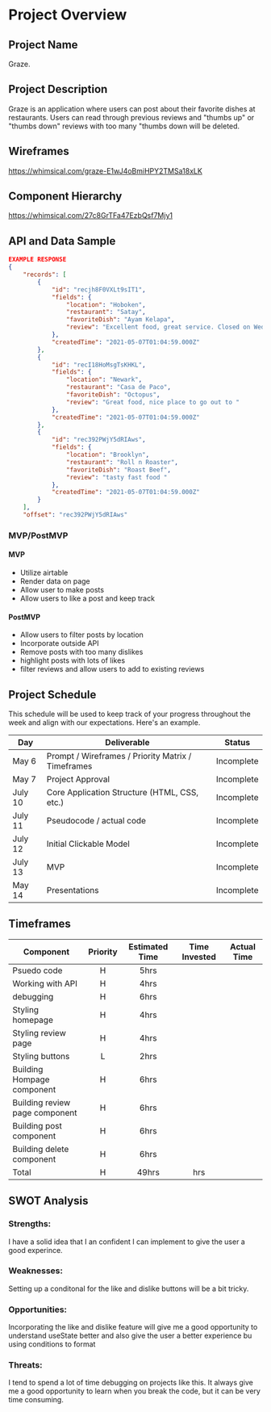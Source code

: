 # Project Overview

## Project Name

Graze.

## Project Description

Graze is an application where users can post about their favorite dishes at restaurants. Users can read through previous reviews and "thumbs up" or "thumbs down" reviews with too many "thumbs down will be deleted. 

## Wireframes

https://whimsical.com/graze-E1wJ4oBmiHPY2TMSa18xLK

## Component Hierarchy
https://whimsical.com/27c8GrTFa47EzbQsf7Mjy1

## API and Data Sample

```json
EXAMPLE RESPONSE
{
    "records": [
        {
            "id": "recjh8F0VXLt9sIT1",
            "fields": {
                "location": "Hoboken",
                "restaurant": "Satay",
                "favoriteDish": "Ayam Kelapa",
                "review": "Excellent food, great service. Closed on Wednesdays"
            },
            "createdTime": "2021-05-07T01:04:59.000Z"
        },
        {
            "id": "recI18HoMsgTsKHKL",
            "fields": {
                "location": "Newark",
                "restaurant": "Casa de Paco",
                "favoriteDish": "Octopus",
                "review": "Great food, nice place to go out to "
            },
            "createdTime": "2021-05-07T01:04:59.000Z"
        },
        {
            "id": "rec392PWjY5dRIAws",
            "fields": {
                "location": "Brooklyn",
                "restaurant": "Roll n Roaster",
                "favoriteDish": "Roast Beef",
                "review": "tasty fast food "
            },
            "createdTime": "2021-05-07T01:04:59.000Z"
        }
    ],
    "offset": "rec392PWjY5dRIAws"
```

### MVP/PostMVP


#### MVP 

- Utilize airtable 
- Render data on page 
- Allow user to make posts
- Allow users to like a post and keep track




#### PostMVP  


- Allow users to filter posts by location
- Incorporate outside API 
- Remove posts with too many dislikes 
- highlight posts with lots of likes
- filter reviews and allow users to add to existing reviews 

## Project Schedule

This schedule will be used to keep track of your progress throughout the week and align with our expectations. Here's an example.

|  Day | Deliverable | Status
|---|---| ---|
|May 6| Prompt / Wireframes / Priority Matrix / Timeframes | Incomplete
|May 7 | Project Approval | Incomplete
|July 10| Core Application Structure (HTML, CSS, etc.) | Incomplete
|July 11| Pseudocode / actual code | Incomplete
|July 12| Initial Clickable Model  | Incomplete
|July 13| MVP | Incomplete
|May 14| Presentations | Incomplete

## Timeframes

| Component | Priority | Estimated Time | Time Invested | Actual Time |
| --- | :---: |  :---: | :---: | :---: |
| Psuedo code | H | 5hrs|  |  |
| Working with API | H | 4hrs|  |  |
| debugging | H | 6hrs|   |  |
| Styling homepage | H | 4hrs|  |  |
| Styling review page | H | 4hrs|  |  |
| Styling buttons | L | 2hrs|  |  |
| Building Hompage component  | H | 6hrs|  |  |
| Building review page component | H | 6hrs|  |  
| Building post component  | H | 6hrs|
| Building delete component  | H | 6hrs|
| Total | H | 49hrs| hrs |  |

## SWOT Analysis

### Strengths:
I have a solid idea that I an confident I can implement to give the user a good experince. 

### Weaknesses:
Setting up a conditonal for the like and dislike buttons will be a bit tricky. 
### Opportunities:
Incorporating the like and dislike feature will give me a good opportunity to understand useState better and also give the user a better experience bu using conditions to format  

### Threats:
I tend to spend a lot of time debugging on projects like this. It always give me a good opportunity to learn when you break the code, but it can be very time consuming.